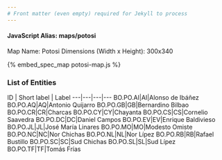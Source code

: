 ```yaml
---
# Front matter (even empty) required for Jekyll to process
---
```


#### JavaScript Alias: maps/potosi

Map Name: Potosi
Dimensions (Width x Height): 300x340



{% embed_spec_map potosi-map.js %}

### List of Entities

ID | Short label | Label
---|---|---|---
BO.PO.AI|AI|Alonso de Ibáñez
BO.PO.AQ|AQ|Antonio Quijarro
BO.PO.GB|GB|Bernardino Bilbao
BO.PO.CR|CR|Charcas
BO.PO.CY|CY|Chayanta
BO.PO.CS|CS|Cornelio Saavedra
BO.PO.DC|DC|Daniel Campos
BO.PO.EV|EV|Enrique Baldivieso
BO.PO.JL|JL|José María Linares
BO.PO.MO|MO|Modesto Omiste
BO.PO.NC|NC|Nor Chichas
BO.PO.NL|NL|Nor Lípez
BO.PO.RB|RB|Rafael Bustillo
BO.PO.SC|SC|Sud Chichas
BO.PO.SL|SL|Sud Lípez
BO.PO.TF|TF|Tomás Frías